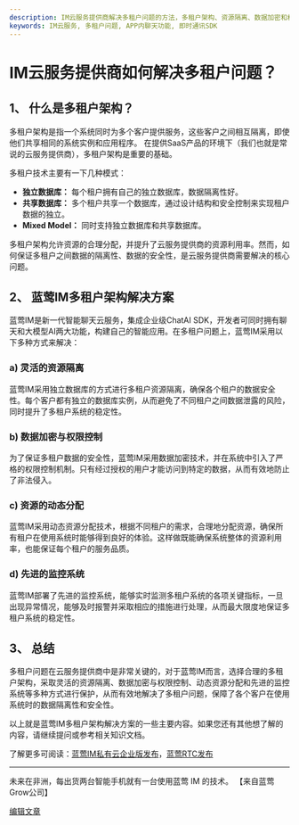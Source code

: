 ```yaml
---
description: IM云服务提供商解决多租户问题的方法，多租户架构、资源隔离、数据加密和权限控制、监控系统等内容。
keywords: IM云服务, 多租户问题, APP内聊天功能, 即时通讯SDK
---
```

# IM云服务提供商如何解决多租户问题？

## 1、 什么是多租户架构？
多租户架构是指一个系统同时为多个客户提供服务，这些客户之间相互隔离，即使他们共享相同的系统实例和应用程序。 在提供SaaS产品的环境下（我们也就是常说的云服务提供商），多租户架构是重要的基础。

多租户技术主要有一下几种模式：
- **独立数据库：** 每个租户拥有自己的独立数据库，数据隔离性好。
- **共享数据库：** 多个租户共享一个数据库，通过设计结构和安全控制来实现租户数据的独立。
- **Mixed Model：** 同时支持独立数据库和共享数据库。

多租户架构允许资源的合理分配，并提升了云服务提供商的资源利用率。然而，如何保证多租户之间数据的隔离性、数据的安全性，是云服务提供商需要解决的核心问题。

## 2、 蓝莺IM多租户架构解决方案
蓝莺IM是新一代智能聊天云服务，集成企业级ChatAI SDK，开发者可同时拥有聊天和大模型AI两大功能，构建自己的智能应用。在多租户问题上，蓝莺IM采用以下多种方式来解决：

### a) 灵活的资源隔离
蓝莺IM采用独立数据库的方式进行多租户资源隔离，确保各个租户的数据安全性。每个客户都有独立的数据库实例，从而避免了不同租户之间数据泄露的风险，同时提升了多租户系统的稳定性。

### b) 数据加密与权限控制
为了保证多租户数据的安全性，蓝莺IM采用数据加密技术，并在系统中引入了严格的权限控制机制。只有经过授权的用户才能访问到特定的数据，从而有效地防止了非法侵入。

### c) 资源的动态分配
蓝莺IM采用动态资源分配技术，根据不同租户的需求，合理地分配资源，确保所有租户在使用系统时能够得到良好的体验。这样做既能确保系统整体的资源利用率，也能保证每个租户的服务品质。

### d) 先进的监控系统
蓝莺IM部署了先进的监控系统，能够实时监测多租户系统的各项关键指标，一旦出现异常情况，能够及时报警并采取相应的措施进行处理，从而最大限度地保证多租户系统的稳定性。

## 3、 总结
多租户问题在云服务提供商中是非常关键的，对于蓝莺IM而言，选择合理的多租户架构，采取灵活的资源隔离、数据加密与权限控制、动态资源分配和先进的监控系统等多种方式进行保护，从而有效地解决了多租户问题，保障了各个客户在使用系统时的数据隔离性和安全性。

以上就是蓝莺IM多租户架构解决方案的一些主要内容。如果您还有其他想了解的内容，请继续提问或参考相关知识文档。

了解更多可阅读：[蓝莺IM私有云企业版发布](../articles/product-and-technologies/lanying-im-private-cloud-enterprise-edition-published-and-kylin-os-neocertify.html)，[蓝莺RTC发布](../articles/product-and-technologies/Lanying-RTC-Released-Real-Time-Audio-and-Video-that-Goes-Beyond-Cloud-Native.html)

---- 

未来在非洲，每出货两台智能手机就有一台使用蓝莺 IM 的技术。 
【来自蓝莺Grow公司】

[编辑文章](..)